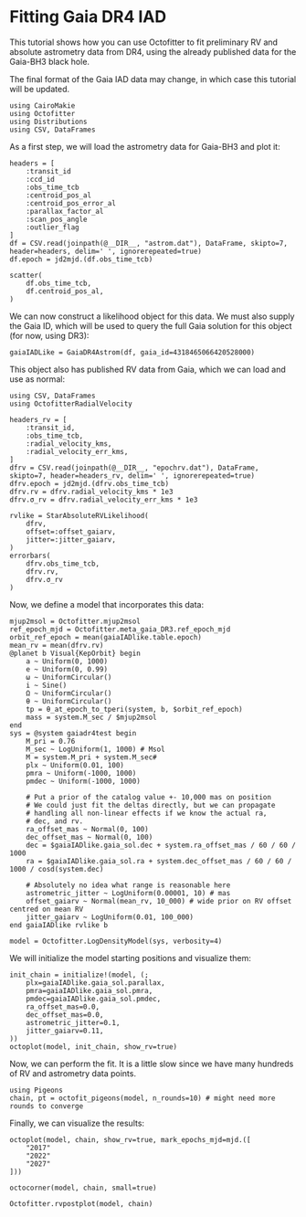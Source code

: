 # Fitting Gaia DR4 IAD

This tutorial shows how you can use Octofitter to fit preliminary RV and absolute astrometry data from DR4, using the already published data for the Gaia-BH3 black hole.

The final format of the Gaia IAD data may change, in which case this tutorial will be updated.

```@example 1
using CairoMakie
using Octofitter
using Distributions
using CSV, DataFrames
```


As a first step, we will load the astrometry data for Gaia-BH3 and plot it:
```@example 1
headers = [
    :transit_id
    :ccd_id
    :obs_time_tcb
    :centroid_pos_al
    :centroid_pos_error_al
    :parallax_factor_al
    :scan_pos_angle
    :outlier_flag
]
df = CSV.read(joinpath(@__DIR__, "astrom.dat"), DataFrame, skipto=7, header=headers, delim=' ', ignorerepeated=true)
df.epoch = jd2mjd.(df.obs_time_tcb)

scatter(
    df.obs_time_tcb,
    df.centroid_pos_al,
)
```

We can now construct a likelihood object for this data. We must also supply the Gaia ID, which will be used to query the full Gaia solution for this object (for now, using DR3):
```@example 1
gaiaIADLike = GaiaDR4Astrom(df, gaia_id=4318465066420528000)
```

This object also has published RV data from Gaia, which we can load and use as normal:
```@example 1
using CSV, DataFrames
using OctofitterRadialVelocity

headers_rv = [
    :transit_id,
    :obs_time_tcb,
    :radial_velocity_kms,
    :radial_velocity_err_kms,
]
dfrv = CSV.read(joinpath(@__DIR__, "epochrv.dat"), DataFrame, skipto=7, header=headers_rv, delim=' ', ignorerepeated=true)
dfrv.epoch = jd2mjd.(dfrv.obs_time_tcb)
dfrv.rv = dfrv.radial_velocity_kms * 1e3
dfrv.σ_rv = dfrv.radial_velocity_err_kms * 1e3

rvlike = StarAbsoluteRVLikelihood(
    dfrv,
    offset=:offset_gaiarv,
    jitter=:jitter_gaiarv,
)
errorbars(
    dfrv.obs_time_tcb,
    dfrv.rv,
    dfrv.σ_rv
)
```

Now, we define a model that incorporates this data:
```@example 1
mjup2msol = Octofitter.mjup2msol
ref_epoch_mjd = Octofitter.meta_gaia_DR3.ref_epoch_mjd
orbit_ref_epoch = mean(gaiaIADlike.table.epoch)
mean_rv = mean(dfrv.rv)
@planet b Visual{KepOrbit} begin
    a ~ Uniform(0, 1000)
    e ~ Uniform(0, 0.99)
    ω ~ UniformCircular()
    i ~ Sine()
    Ω ~ UniformCircular()
    θ ~ UniformCircular()
    tp = θ_at_epoch_to_tperi(system, b, $orbit_ref_epoch)
    mass = system.M_sec / $mjup2msol
end
sys = @system gaiadr4test begin
    M_pri = 0.76
    M_sec ~ LogUniform(1, 1000) # Msol
    M = system.M_pri + system.M_sec# 
    plx ~ Uniform(0.01, 100)
    pmra ~ Uniform(-1000, 1000)
    pmdec ~ Uniform(-1000, 1000)

    # Put a prior of the catalog value +- 10,000 mas on position
    # We could just fit the deltas directly, but we can propagate 
    # handling all non-linear effects if we know the actual ra, 
    # dec, and rv.
    ra_offset_mas ~ Normal(0, 100)
    dec_offset_mas ~ Normal(0, 100)
    dec = $gaiaIADlike.gaia_sol.dec + system.ra_offset_mas / 60 / 60 / 1000
    ra = $gaiaIADlike.gaia_sol.ra + system.dec_offset_mas / 60 / 60 / 1000 / cosd(system.dec)

    # Absolutely no idea what range is reasonable here
    astrometric_jitter ~ LogUniform(0.00001, 10) # mas
    offset_gaiarv ~ Normal(mean_rv, 10_000) # wide prior on RV offset centred on mean RV
    jitter_gaiarv ~ LogUniform(0.01, 100_000)
end gaiaIADlike rvlike b

model = Octofitter.LogDensityModel(sys, verbosity=4)
```


We will initialize the model starting positions and visualize them:
```@example 1
init_chain = initialize!(model, (;
    plx=gaiaIADlike.gaia_sol.parallax,
    pmra=gaiaIADlike.gaia_sol.pmra,
    pmdec=gaiaIADlike.gaia_sol.pmdec,
    ra_offset_mas=0.0,
    dec_offset_mas=0.0,
    astrometric_jitter=0.1,
    jitter_gaiarv=0.11,
))
octoplot(model, init_chain, show_rv=true)
```

Now, we can perform the fit. It is a little slow since we have many hundreds of RV and astrometry data points.
```@example 1
using Pigeons
chain, pt = octofit_pigeons(model, n_rounds=10) # might need more rounds to converge
```

Finally, we can visualize the results:
```@example 1
octoplot(model, chain, show_rv=true, mark_epochs_mjd=mjd.([
    "2017"
    "2022"
    "2027"
]))
```

```@example 1
octocorner(model, chain, small=true)
```

```@example 1
Octofitter.rvpostplot(model, chain)
```

